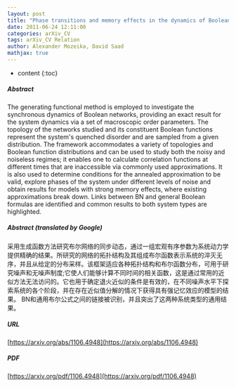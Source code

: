 ```yaml
---
layout: post
title: "Phase transitions and memory effects in the dynamics of Boolean networks"
date: 2011-06-24 12:11:00
categories: arXiv_CV
tags: arXiv_CV Relation
author: Alexander Mozeika, David Saad
mathjax: true
---
```


* content
{:toc}

##### Abstract
The generating functional method is employed to investigate the synchronous dynamics of Boolean networks, providing an exact result for the system dynamics via a set of macroscopic order parameters. The topology of the networks studied and its constituent Boolean functions represent the system's quenched disorder and are sampled from a given distribution. The framework accommodates a variety of topologies and Boolean function distributions and can be used to study both the noisy and noiseless regimes; it enables one to calculate correlation functions at different times that are inaccessible via commonly used approximations. It is also used to determine conditions for the annealed approximation to be valid, explore phases of the system under different levels of noise and obtain results for models with strong memory effects, where existing approximations break down. Links between BN and general Boolean formulas are identified and common results to both system types are highlighted.

##### Abstract (translated by Google)
采用生成函数方法研究布尔网络的同步动态，通过一组宏观有序参数为系统动力学提供精确的结果。所研究的网络的拓扑结构及其组成布尔函数表示系统的淬灭无序，并且从给定的分布采样。该框架适应各种拓扑结构和布尔函数分布，可用于研究噪声和无噪声制度;它使人们能够计算不同时间的相关函数，这是通过常用的近似方法无法访问的。它也用于确定退火近似的条件是有效的，在不同噪声水平下探索系统的各个阶段，并在存在近似值分解的情况下获得具有强记忆效应的模型的结果。 BN和通用布尔公式之间的链接被识别，并且突出了这两种系统类型的通用结果。

##### URL
[https://arxiv.org/abs/1106.4948](https://arxiv.org/abs/1106.4948)

##### PDF
[https://arxiv.org/pdf/1106.4948](https://arxiv.org/pdf/1106.4948)

